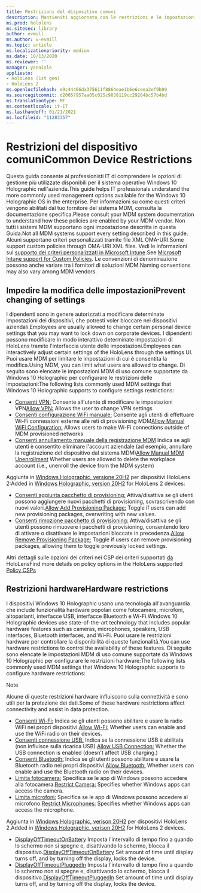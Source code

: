 ```yaml
---
title: Restrizioni del dispositivo comuni
description: Mantieniti aggiornato con le restrizioni e le impostazioni comuni per il dispositivo di realtà mista HoloLens.
ms.prod: hololens
ms.sitesec: library
author: evmill
ms.author: v-evmill
ms.topic: article
ms.localizationpriority: medium
ms.date: 10/13/2020
ms.reviewer: ''
manager: yannisle
appliesto:
- HoloLens (1st gen)
- HoloLens 2
ms.openlocfilehash: e9c44466da375611f8864eae1b6e6ceea3ef9b09
ms.sourcegitcommit: d20057957aa05c025c9838119cc29264bc57b4bd
ms.translationtype: MT
ms.contentlocale: it-IT
ms.lasthandoff: 01/21/2021
ms.locfileid: "11283357"
---
```

# <span data-ttu-id="d6792-103">Restrizioni del dispositivo comuni</span><span class="sxs-lookup"><span data-stu-id="d6792-103">Common Device Restrictions</span></span> 

<span data-ttu-id="d6792-104">Questa guida consente ai professionisti IT di comprendere le opzioni di gestione più utilizzate disponibili per il sistema operativo Windows 10 Holographic nell'azienda.</span><span class="sxs-lookup"><span data-stu-id="d6792-104">This guide helps IT professionals understand the more commonly used management options available for the Windows 10 Holographic OS in the enterprise.</span></span> <span data-ttu-id="d6792-105">Per informazioni su come questi criteri vengono abilitati dal tuo fornitore del sistema MDM, consulta la documentazione specifica.</span><span class="sxs-lookup"><span data-stu-id="d6792-105">Please consult your MDM system documentation to understand how these policies are enabled by your MDM vendor.</span></span> <span data-ttu-id="d6792-106">Non tutti i sistemi MDM supportano ogni impostazione descritta in questa Guida.</span><span class="sxs-lookup"><span data-stu-id="d6792-106">Not all MDM systems support every setting described in this guide.</span></span> <span data-ttu-id="d6792-107">Alcuni supportano criteri personalizzati tramite file XML OMA-URI.</span><span class="sxs-lookup"><span data-stu-id="d6792-107">Some support custom policies through OMA-URI XML files.</span></span> <span data-ttu-id="d6792-108">Vedi le informazioni sul [supporto dei criteri personalizzati in Microsoft Intune](https://docs.microsoft.com/mem/intune/configuration/custom-settings-windows-10).</span><span class="sxs-lookup"><span data-stu-id="d6792-108">See [Microsoft Intune support for Custom Policies](https://docs.microsoft.com/mem/intune/configuration/custom-settings-windows-10).</span></span> <span data-ttu-id="d6792-109">Le convenzioni di denominazione possono anche variare tra i fornitori di soluzioni MDM.</span><span class="sxs-lookup"><span data-stu-id="d6792-109">Naming conventions may also vary among MDM vendors.</span></span>

## <span data-ttu-id="d6792-110">Impedire la modifica delle impostazioni</span><span class="sxs-lookup"><span data-stu-id="d6792-110">Prevent changing of settings</span></span>
<span data-ttu-id="d6792-111">I dipendenti sono in genere autorizzati a modificare determinate impostazioni dei dispositivi, che potresti voler bloccare nei dispositivi aziendali.</span><span class="sxs-lookup"><span data-stu-id="d6792-111">Employees are usually allowed to change certain personal device settings that you may want to lock down on corporate devices.</span></span> <span data-ttu-id="d6792-112">I dipendenti possono modificare in modo interattivo determinate impostazioni di HoloLens tramite l'interfaccia utente delle impostazioni.</span><span class="sxs-lookup"><span data-stu-id="d6792-112">Employees can interactively adjust certain settings of the HoloLens through the settings UI.</span></span> <span data-ttu-id="d6792-113">Puoi usare MDM per limitare le impostazioni di cui è consentita la modifica.</span><span class="sxs-lookup"><span data-stu-id="d6792-113">Using MDM, you can limit what users are allowed to change.</span></span> <span data-ttu-id="d6792-114">Di seguito sono elencate le impostazioni MDM di uso comune supportate da Windows 10 Holographic per configurare le restrizioni delle impostazioni:</span><span class="sxs-lookup"><span data-stu-id="d6792-114">The following lists commonly used MDM settings that Windows 10 Holographic supports to configure settings restrictions:</span></span>
-   <span data-ttu-id="d6792-115">[Consenti VPN:](https://docs.microsoft.com/windows/client-management/mdm/policy-csp-settings#settings-allowvpn) Consente all'utente di modificare le impostazioni VPN</span><span class="sxs-lookup"><span data-stu-id="d6792-115">[Allow VPN:](https://docs.microsoft.com/windows/client-management/mdm/policy-csp-settings#settings-allowvpn) Allows the user to change VPN settings</span></span>
-   <span data-ttu-id="d6792-116">[Consenti configurazione WiFi manuale:](https://docs.microsoft.com/windows/client-management/mdm/policy-csp-wifi#wifi-allowmanualwificonfiguration) Consente agli utenti di effettuare Wi-Fi connessioni esterne alle reti di provisioning MDM</span><span class="sxs-lookup"><span data-stu-id="d6792-116">[Allow Manual WiFi Configuration:](https://docs.microsoft.com/windows/client-management/mdm/policy-csp-wifi#wifi-allowmanualwificonfiguration) Allows users to make Wi-Fi connections outside of MDM provisioned networks</span></span>
-   <span data-ttu-id="d6792-117">[Consenti annullamento manuale della registrazione MDM](https://docs.microsoft.com/windows/client-management/mdm/policy-csp-experience#experience-allowmanualmdmunenrollment) Indica se agli utenti è consentito eliminare l'account aziendale (ad esempio, annullare la registrazione del dispositivo dal sistema MDM)</span><span class="sxs-lookup"><span data-stu-id="d6792-117">[Allow Manual MDM Unenrollment](https://docs.microsoft.com/windows/client-management/mdm/policy-csp-experience#experience-allowmanualmdmunenrollment) Whether users are allowed to delete the workplace account (i.e., unenroll the device from the MDM system)</span></span>

<span data-ttu-id="d6792-118">Aggiunta in [Windows Holographic, versione 20H2](hololens-release-notes.md#windows-holographic-version-20h2) per dispositivi HoloLens 2:</span><span class="sxs-lookup"><span data-stu-id="d6792-118">Added in [Windows Holographic, version 20H2](hololens-release-notes.md#windows-holographic-version-20h2) for HoloLens 2 devices:</span></span>
- <span data-ttu-id="d6792-119">[Consenti aggiunta pacchetto di provisioning:](https://docs.microsoft.com/windows/client-management/mdm/policy-csp-security#security-allowaddprovisioningpackage) Attiva/disattiva se gli utenti possono aggiungere nuovi pacchetti di provisioning, sovrascrivendo con nuovi valori.</span><span class="sxs-lookup"><span data-stu-id="d6792-119">[Allow Add Provisioning Package:](https://docs.microsoft.com/windows/client-management/mdm/policy-csp-security#security-allowaddprovisioningpackage) Toggle if users can add new provisioning packages, overwriting with new values.</span></span>
- <span data-ttu-id="d6792-120">[Consenti rimozione pacchetto di provisioning:](https://docs.microsoft.com/windows/client-management/mdm/policy-csp-security#security-allowremoveprovisioningpackage) Attiva/disattiva se gli utenti possono rimuovere i pacchetti di provisioning, consentendo loro di attivare o disattivare le impostazioni bloccate in precedenza.</span><span class="sxs-lookup"><span data-stu-id="d6792-120">[Allow Remove Provisioning Package:](https://docs.microsoft.com/windows/client-management/mdm/policy-csp-security#security-allowremoveprovisioningpackage) Toggle if users can remove provisioning packages, allowing them to toggle previously locked settings.</span></span>

<span data-ttu-id="d6792-121">Altri dettagli sulle opzioni dei criteri nei CSP dei criteri supportati [da](https://docs.microsoft.com/windows/client-management/mdm/policy-csps-supported-by-hololens2) HoloLens</span><span class="sxs-lookup"><span data-stu-id="d6792-121">Find more details on policy options in the HoloLens supported [Policy CSPs](https://docs.microsoft.com/windows/client-management/mdm/policy-csps-supported-by-hololens2)</span></span>

## <span data-ttu-id="d6792-122">Restrizioni hardware</span><span class="sxs-lookup"><span data-stu-id="d6792-122">Hardware restrictions</span></span>
<span data-ttu-id="d6792-123">I dispositivi Windows 10 Holographic usano una tecnologia all'avanguardia che include funzionalità hardware popolari come fotocamere, microfoni, altoparlanti, interfacce USB, interfacce Bluetooth e Wi-Fi.</span><span class="sxs-lookup"><span data-stu-id="d6792-123">Windows 10 Holographic devices use state-of-the-art technology that includes popular hardware features such as cameras, microphones, speakers, USB interfaces, Bluetooth interfaces, and Wi-Fi.</span></span> <span data-ttu-id="d6792-124">Puoi usare le restrizioni hardware per controllare la disponibilità di queste funzionalità.</span><span class="sxs-lookup"><span data-stu-id="d6792-124">You can use hardware restrictions to control the availability of these features.</span></span>
<span data-ttu-id="d6792-125">Di seguito sono elencate le impostazioni MDM di uso comune supportate da Windows 10 Holographic per configurare le restrizioni hardware:</span><span class="sxs-lookup"><span data-stu-id="d6792-125">The following lists commonly used MDM settings that Windows 10 Holographic supports to configure hardware restrictions:</span></span>

> [!NOTE]
> <span data-ttu-id="d6792-126">Alcune di queste restrizioni hardware influiscono sulla connettività e sono utili per la protezione dei dati.</span><span class="sxs-lookup"><span data-stu-id="d6792-126">Some of these hardware restrictions affect connectivity and assist in data protection.</span></span>

-   <span data-ttu-id="d6792-127">[Consenti Wi-Fi:](https://docs.microsoft.com/windows/client-management/mdm/policy-csp-wifi#wifi-allowwifi) Indica se gli utenti possono abilitare e usare la radio WiFi nei propri dispositivi.</span><span class="sxs-lookup"><span data-stu-id="d6792-127">[Allow Wi-Fi:](https://docs.microsoft.com/windows/client-management/mdm/policy-csp-wifi#wifi-allowwifi) Whether users can enable and use the WiFi radio on their devices.</span></span>
-   <span data-ttu-id="d6792-128">[Consenti connessione USB:](https://docs.microsoft.com/windows/client-management/mdm/policy-csp-connectivity#connectivity-allowusbconnection) Indica se la connessione USB è abilitata (non influisce sulla ricarica USB).</span><span class="sxs-lookup"><span data-stu-id="d6792-128">[Allow USB Connection:](https://docs.microsoft.com/windows/client-management/mdm/policy-csp-connectivity#connectivity-allowusbconnection) Whether the USB connection is enabled (doesn’t affect USB charging.)</span></span>
-   <span data-ttu-id="d6792-129">[Consenti Bluetooth:](https://docs.microsoft.com/windows/client-management/mdm/policy-csp-connectivity#connectivity-allowbluetooth) Indica se gli utenti possono abilitare e usare la Bluetooth radio nei propri dispositivi.</span><span class="sxs-lookup"><span data-stu-id="d6792-129">[Allow Bluetooth:](https://docs.microsoft.com/windows/client-management/mdm/policy-csp-connectivity#connectivity-allowbluetooth) Whether users can enable and use the Bluetooth radio on their devices.</span></span>
-   <span data-ttu-id="d6792-130">[Limita fotocamera:](https://docs.microsoft.com/windows/client-management/mdm/policy-csp-privacy#privacy-letappsaccesscamera) Specifica se le app di Windows possono accedere alla fotocamera.</span><span class="sxs-lookup"><span data-stu-id="d6792-130">[Restrict Camera:](https://docs.microsoft.com/windows/client-management/mdm/policy-csp-privacy#privacy-letappsaccesscamera) Specifies whether Windows apps can access the camera.</span></span>
-   <span data-ttu-id="d6792-131">[Limita microfoni:](https://docs.microsoft.com/windows/client-management/mdm/policy-csp-privacy#privacy-letappsaccessmicrophone) Specifica se le app di Windows possono accedere al microfono.</span><span class="sxs-lookup"><span data-stu-id="d6792-131">[Restrict Microphones:](https://docs.microsoft.com/windows/client-management/mdm/policy-csp-privacy#privacy-letappsaccessmicrophone) Specifies whether Windows apps can access the microphone.</span></span>

<span data-ttu-id="d6792-132">Aggiunta in [Windows Holographic, verison 20H2](hololens-release-notes.md#windows-holographic-version-20h2) per dispositivi HoloLens 2.</span><span class="sxs-lookup"><span data-stu-id="d6792-132">Added in [Windows Holographic, verison 20H2](hololens-release-notes.md#windows-holographic-version-20h2) for HoloLens 2 devices.</span></span> 
- <span data-ttu-id="d6792-133">[DisplayOffTimeoutOnBattery](https://docs.microsoft.com/windows/client-management/mdm/policy-csp-power#power-displayofftimeoutonbattery) Imposta l'intervallo di tempo fino a quando lo schermo non si spegne e, disattivando lo schermo, blocca il dispositivo.</span><span class="sxs-lookup"><span data-stu-id="d6792-133">[DisplayOffTimeoutOnBattery](https://docs.microsoft.com/windows/client-management/mdm/policy-csp-power#power-displayofftimeoutonbattery) Set amount of time until display turns off, and by turning off the display, locks the device.</span></span> 
- <span data-ttu-id="d6792-134">[DisplayOffTimeoutPluggedIn](https://docs.microsoft.com/windows/client-management/mdm/policy-csp-power#power-displayofftimeoutpluggedin) Imposta l'intervallo di tempo fino a quando lo schermo non si spegne e, disattivando lo schermo, blocca il dispositivo.</span><span class="sxs-lookup"><span data-stu-id="d6792-134">[DisplayOffTimeoutPluggedIn](https://docs.microsoft.com/windows/client-management/mdm/policy-csp-power#power-displayofftimeoutpluggedin) Set amount of time until display turns off, and by turning off the display, locks the device.</span></span> 
